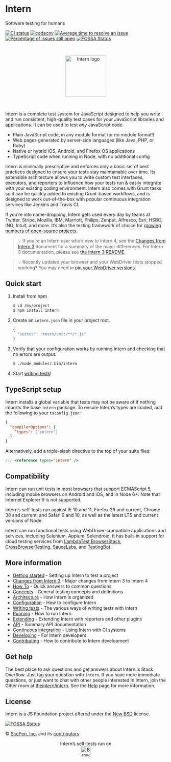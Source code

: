 # Intern

<!-- start-github-only -->

Software testing for humans

<!--[![Build Status](https://travis-ci.org/theintern/intern.svg?branch=master)](https://travis-ci.org/theintern/intern)-->

[![CI status](https://travis-ci.org/theintern/intern.svg?branch=4.x)](https://travis-ci.org/theintern/intern)
[![codecov](https://codecov.io/gh/theintern/intern/branch/master/graph/badge.svg)](https://codecov.io/gh/theintern/intern)
[![Average time to resolve an issue](http://isitmaintained.com/badge/resolution/theintern/intern.svg)](http://isitmaintained.com/project/theintern/intern 'Average time to resolve an issue')
[![Percentage of issues still open](http://isitmaintained.com/badge/open/theintern/intern.svg)](http://isitmaintained.com/project/theintern/intern 'Percentage of issues still open')
[![FOSSA Status](https://app.fossa.io/api/projects/git%2Bhttps%3A%2F%2Fgithub.com%2Ftheintern%2Fintern.svg?type=shield)](https://app.fossa.io/projects/git%2Bhttps%3A%2F%2Fgithub.com%2Ftheintern%2Fintern?ref=badge_shield)

<br><p align="center"><img src="https://cdn.rawgit.com/theintern/intern/master/docs/logo.svg" alt="Intern logo" height="128"></p><br>

<!-- end-github-only -->

Intern is a complete test system for JavaScript designed to help you write and
run consistent, high-quality test cases for your JavaScript libraries and
applications. It can be used to test _any_ JavaScript code.

- Plain JavaScript code, in any module format (or no module format!)
- Web pages generated by server-side languages (like Java, PHP, or Ruby)
- Native or hybrid iOS, Android, and Firefox OS applications
- TypeScript code when running in Node, with no additional config

Intern is minimally prescriptive and enforces only a basic set of best practices
designed to ensure your tests stay maintainable over time. Its extensible
architecture allows you to write custom test interfaces, executors, and
reporters to influence how your tests run & easily integrate with your existing
coding environment. Intern also comes with Grunt tasks so it can be quickly
added to existing Grunt-based workflows, and is designed to work out-of-the-box
with popular continuous integration services like Jenkins and Travis CI.

If you’re into name-dropping, Intern gets used every day by teams at Twitter,
Stripe, Mozilla, IBM, Marriott, Philips, Zenput, Alfresco, Esri, HSBC, ING,
Intuit, and more. It’s also the testing framework of choice for
[growing numbers of open-source projects](https://github.com/search?p=2&q=tests+filename%3Aintern.js&ref=searchresults&type=Code&utf8=%E2%9C%93).

<!-- prettier-ignore-start -->
> 💡 If you’re an Intern user who’s new to Intern 4, see the
    [Changes from Intern 3](docs/changes_from_3.md) document for a summary of the
    major differences. For Intern 3 documentation, please see
    [the Intern 3 README](https://github.com/theintern/intern/tree/3.4#intern).

> 💡 Recently updated your browser and your WebDriver tests stopped working? You
    may need to [pin your WebDriver versions](./docs/running.md#selenium).
<!-- prettier-ignore-end -->

## Quick start

1.  Install from npm

    ```sh
    $ cd /my/project
    $ npm install intern
    ```

2.  Create an `intern.json` file in your project root.

    ```js
    {
      "suites": "tests/unit/**/*.js"
    }
    ```

3.  Verify that your configuration works by running Intern and checking that no
    errors are output.

    ```sh
    $ ./node_modules/.bin/intern
    ```

4.  Start [writing tests](docs/writing_tests.md)!

## TypeScript setup

Intern installs a global variable that tests may not be aware of if nothing
imports the base `intern` package. To ensure Intern’s types are loaded, add the
following to your `tsconfig.json`:

```json
{
  "compilerOptions": {
    "types": ["intern"]
  }
}
```

Alternatively, add a triple-slash directive to the top of your suite files:

```ts
/// <reference types="intern" />
```

## Compatibility

Intern can run unit tests in most browsers that support ECMAScript 5, including
mobile browsers on Android and iOS, and in Node 6+. Note that Internet Explorer
9 is not supported.

Intern’s self-tests run against IE 10 and 11, Firefox 36 and current, Chrome 38
and current, and Safari 9 and 10, as well as the latest LTS and current versions
of Node.

Intern can run functional tests using WebDriver-compatible applications and
services, including Selenium, Appium, Selendroid. It has built-in support for
cloud testing services from [LambdaTest](https://www.lambdatest.com/),[BrowserStack](https://browserstack.com),
[CrossBrowserTesting](https://crossbrowsertesting.com),
[SauceLabs](https://saucelabs.com), and [TestingBot](https://testingbot.com).

<!-- start-github-only -->

## More information

- [Getting started](docs/getting_started.md) - Setting up Intern to test a
  project
- [Changes from Intern 3](docs/changes_from_3.md) - Major changes from Intern 3
  to Intern 4
- [How To](docs/how_to.md) - Quick answers to common questions
- [Concepts](docs/concepts.md) - General testing concepts and definitions
- [Architecture](docs/architecture.md) - How Intern is organized
- [Configuration](docs/configuration.md) - How to configure Intern
- [Writing tests](docs/writing_tests.md) - The various ways of writing tests
  with Intern
- [Running](docs/running.md) - How to run Intern
- [Extending](docs/extending.md) - Extending Intern with reporters and other
  plugins
- [API](docs/api.md) - Summary API documentation
- [Continuous integration](docs/ci.md) - Using Intern with CI systems
- [Developing](docs/developing.md) - For Intern developers
- [Contributing](CONTRIBUTING.md) - How to contribute to Intern development
  <!-- end-github-only -->

## Get help

The best place to ask questions and get answers about Intern is Stack Overflow.
Just tag your question with `intern`. If you have more immediate questions, or
just want to chat with other people interested in Intern, join the Gitter room
at [theintern/intern](https://gitter.im/theintern/intern). See the
[Help](docs/help.md) page for more information.

<!-- start-github-only -->

## License

Intern is a JS Foundation project offered under the [New BSD](LICENSE) license.

[![FOSSA Status](https://app.fossa.io/api/projects/git%2Bhttps%3A%2F%2Fgithub.com%2Ftheintern%2Fintern.svg?type=large)](https://app.fossa.io/projects/git%2Bhttps%3A%2F%2Fgithub.com%2Ftheintern%2Fintern?ref=badge_large)

© [SitePen, Inc.](http://sitepen.com) and its
[contributors](https://github.com/theintern/intern/graphs/contributors)

<p align="center">Intern’s self-tests run on<br>
<a href="https://browserstack.com"><img alt="BrowserStack logo" src="https://theintern.io/images/browserstack-logo.svg" height="32" align="middle"></a></p>
<!-- end-github-only -->

<!-- doc-viewer-config
{
    "api": "docs/api.json",
    "pages": [
        "docs/getting_started.md",
        "docs/changes_from_3.md",
        "docs/how_to.md",
        "docs/concepts.md",
        "docs/architecture.md",
        "docs/configuration.md",
        "docs/writing_tests.md",
        "docs/running.md",
        "docs/ci.md",
        "docs/extending.md",
        "docs/developing.md"
    ]
}
-->
